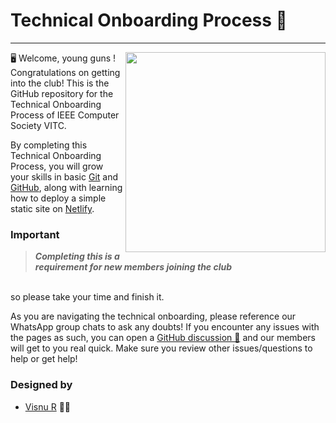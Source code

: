 # Technical Onboarding Process 🚀
<hr/>

<img src = "https://github.com/ComputerSocietyVITC/technical-onboarding/assets/67182544/14047861-4420-4f0b-80cd-3f4bdff5a3b4" width=320 align="right"/>

  🖥️ Welcome, young guns  ! Congratulations on getting into the club! This is the GitHub repository for the Technical Onboarding Process of IEEE Computer Society VITC. 


  By completing this Technical Onboarding Process, you will grow your skills in basic [Git](https://git-scm.com/) and [GitHub](https://github.com/), along with learning how to deploy a simple static site on [Netlify](https://www.netlify.com/).
<br>

### Important 
> <em> **Completing this is a requirement for new members joining the club** </em>
<br/>
so please take your time and finish it.

As you are navigating the technical onboarding, please reference our WhatsApp group chats to ask any doubts! If you encounter any issues with the pages as such, you can open a [GitHub discussion 📢](https://github.com/ComputerSocietyVITC/technical-onboarding/discussions) and our members will get to you real quick. Make sure you review other issues/questions to help or get help!

### Designed by

- [Visnu R](https://github.com/calciumcarbonate321) 💪🏻



